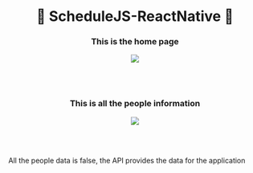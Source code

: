 <h1 align="center">📕 ScheduleJS-ReactNative 📕</h1>

<div align="center">
  <h3 align="center">This is the home page</h3>
  <img src="https://user-images.githubusercontent.com/86135150/156078505-c6e4bee5-69ba-4bc7-a53e-1d5731529a1d.png">

  <br><br>
  
  <h3 align="center">This is all the people information</h3>
  <img src="https://user-images.githubusercontent.com/86135150/156078710-e3e512bc-7b98-4d9b-b3ad-a8262d90e3b1.png">
</div>

<br><br>


<p>All the people data is false, the API provides the data for the application</p>
